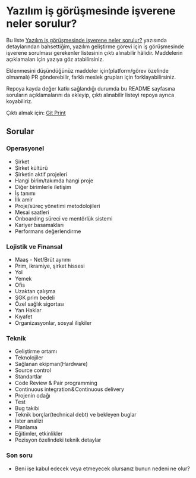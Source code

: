 # Yazılım iş görüşmesinde işverene neler sorulur?

Bu liste [Yazılım iş görüşmesinde işverene neler sorulur?](https://medium.com/@ifndefgt/isverene-ne-sorulur-e870cbf27fab) yazısında detaylarından bahsettiğim, yazılım geliştirme görevi için iş görüşmesinde işverene sorulması gerekenler listesinin çıktı alınabilir hâlidir. Maddelerin açıklamaları için yazıya göz atabilirsiniz.

Eklenmesini düşündüğünüz maddeler için(platform/görev özelinde olmamalı) PR gönderebilir, farklı meslek grupları için forklayabilirsiniz.

Repoya kayda değer katkı sağlandığı durumda bu README sayfasına soruların açıklamalarını da ekleyip, çıktı alınabilir listeyi repoya ayrıca koyabiliriz.

Çıktı almak için: [Git Print](https://gitprint.com/ifndefgt/yazilim-mulakatinda-isverene-sorular/blob/master/Liste.md)

## Sorular

### Operasyonel

- Şirket
- Şirket kültürü
- Şirketin aktif projeleri
- Hangi birim/takımda hangi proje
- Diğer birimlerle iletişim
- İş tanımı
- İlk amir
- Proje/süreç yönetimi metodolojileri
- Mesai saatleri
- Onboarding süreci ve mentörlük sistemi
- Kariyer basamakları
- Performans değerlendirme

### Lojistik ve Finansal

- Maaş - Net/Brüt ayrımı
- Prim, ikramiye, şirket hissesi
- Yol
- Yemek
- Ofis
- Uzaktan çalışma
- SGK prim bedeli
- Özel sağlık sigortası
- Yan Haklar
- Kıyafet
- Organizasyonlar, sosyal ilişkiler

### Teknik

- Geliştirme ortamı
- Teknolojiler
- Sağlanan ekipman(Hardware)
- Source control
- Standartlar
- Code Review & Pair programming
- Continuous integration & Continuous delivery
- Projenin odağı
- Test
- Bug takibi
- Teknik borçlar(technical debt) ve bekleyen buglar
- İster analizi
- Planlama
- Eğitimler, etkinlikler
- Pozisyon özelindeki teknik detaylar

### Son soru

- Beni işe kabul edecek veya etmeyecek olursanız bunun nedeni ne olur?
